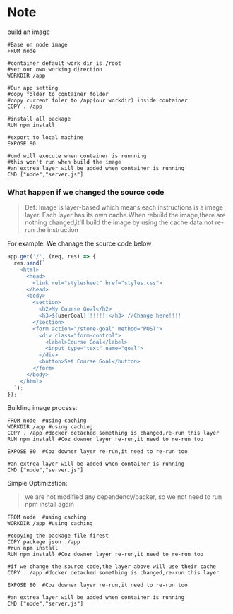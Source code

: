 # Note

build an image
```
#Base on node image
FROM node 

#container default work dir is /root 
#set our own working direction
WORKDIR /app

#Our app setting
#copy folder to container folder
#copy current foler to /app(our workdir) inside container 
COPY . /app

#install all package
RUN npm install 

#export to local machine
EXPOSE 80 

#cmd will execute when container is runnning
#this won't run when build the image
#an extrea layer will be added when container is running
CMD ["node","server.js"]
```

### What happen if we changed the source code
> Def: Image is layer-based which means each instructions is a image layer. Each layer has its own cache.When rebuild the image,there are nothing changed,it'll build the image by using the cache data not re-run the instruction

For example: We chanage the source code below
```js
app.get('/', (req, res) => {
  res.send(`
    <html>
      <head>
        <link rel="stylesheet" href="styles.css">
      </head>
      <body>
        <section>
          <h2>My Course Goal</h2>
          <h3>${userGoal}!!!!!!!</h3> //Change here!!!!
        </section>
        <form action="/store-goal" method="POST">
          <div class="form-control">
            <label>Course Goal</label>
            <input type="text" name="goal">
          </div>
          <button>Set Course Goal</button>
        </form>
      </body>
    </html>
  `);
});
```

Building image process:
```
FROM node  #using caching
WORKDIR /app #using caching
COPY . /app #docker detached something is changed,re-run this layer
RUN npm install #Coz downer layer re-run,it need to re-run too
 
EXPOSE 80  #Coz downer layer re-run,it need to re-run too

#an extrea layer will be added when container is running
CMD ["node","server.js"]
```

Simple Optimization:
> we are not modified any dependency/packer, so we not need to run npm install again

```
FROM node  #using caching
WORKDIR /app #using caching

#copying the package file firest
COPY package.json ./app
#run npm install
RUN npm install #Coz downer layer re-run,it need to re-run too
 
#if we change the source code,the layer above will use their cache
COPY . /app #docker detached something is changed,re-run this layer

EXPOSE 80  #Coz downer layer re-run,it need to re-run too

#an extrea layer will be added when container is running
CMD ["node","server.js"]
```